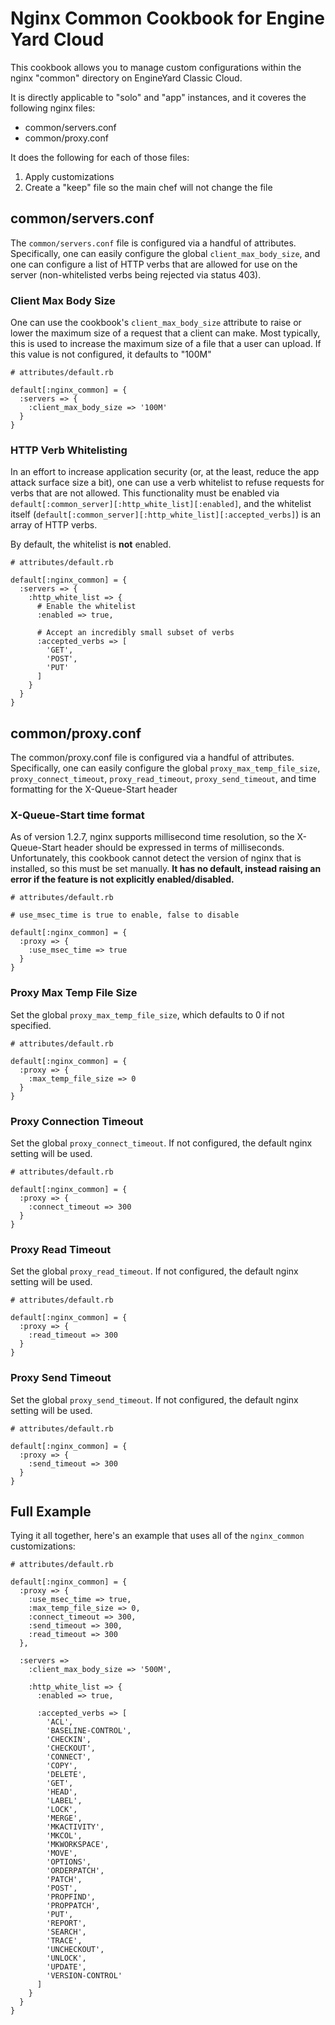 # Nginx Common Cookbook for Engine Yard Cloud #

This cookbook allows you to manage custom configurations within the nginx "common" directory on EngineYard Classic Cloud.

It is directly applicable to "solo" and "app" instances, and it coveres the following nginx files:

* common/servers.conf
* common/proxy.conf

It does the following for each of those files:

1. Apply customizations
2. Create a "keep" file so the main chef will not change the file

## common/servers.conf ##

The `common/servers.conf` file is configured via a handful of attributes. Specifically, one can easily configure the global `client_max_body_size`, and one can configure a list of HTTP verbs that are allowed for use on the server (non-whitelisted verbs being rejected via status 403).

### Client Max Body Size ###

One can use the cookbook's `client_max_body_size` attribute to raise or lower the maximum size of a request that a client can make. Most typically, this is used to increase the maximum size of a file that a user can upload. If this value is not configured, it defaults to "100M"

```
# attributes/default.rb

default[:nginx_common] = {
  :servers => {
    :client_max_body_size => '100M'
  }
}
```

### HTTP Verb Whitelisting ###

In an effort to increase application security (or, at the least, reduce the app attack surface size a bit), one can use a verb whitelist to refuse requests for verbs that are not allowed. This functionality must be enabled via `default[:common_server][:http_white_list][:enabled]`, and the whitelist itself (`default[:common_server][:http_white_list][:accepted_verbs]`) is an array of HTTP verbs.

By default, the whitelist is **not** enabled.

```
# attributes/default.rb

default[:nginx_common] = {
  :servers => {
    :http_white_list => {
      # Enable the whitelist
      :enabled => true,

      # Accept an incredibly small subset of verbs
      :accepted_verbs => [
        'GET',
        'POST',
        'PUT'
      ]
    }
  }
}
```

## common/proxy.conf ##

The common/proxy.conf file is configured via a handful of attributes. Specifically, one can easily configure the global `proxy_max_temp_file_size`, `proxy_connect_timeout`, `proxy_read_timeout`, `proxy_send_timeout`, and time formatting for the X-Queue-Start header

### X-Queue-Start time format ###

As of version 1.2.7, nginx supports millisecond time resolution, so the X-Queue-Start header should be expressed in terms of milliseconds. Unfortunately, this cookbook cannot detect the version of nginx that is installed, so this must be set manually. **It has no default, instead raising an error if the feature is not explicitly enabled/disabled.**

```
# attributes/default.rb

# use_msec_time is true to enable, false to disable

default[:nginx_common] = {
  :proxy => {
    :use_msec_time => true
  }
}
```

### Proxy Max Temp File Size ###

Set the global `proxy_max_temp_file_size`, which defaults to 0 if not specified.

```
# attributes/default.rb

default[:nginx_common] = {
  :proxy => {
    :max_temp_file_size => 0
  }
}
```

### Proxy Connection Timeout ###

Set the global `proxy_connect_timeout`. If not configured, the default nginx setting will be used.

```
# attributes/default.rb

default[:nginx_common] = {
  :proxy => {
    :connect_timeout => 300
  }
}
```


### Proxy Read Timeout ###

Set the global `proxy_read_timeout`. If not configured, the default nginx setting will be used.

```
# attributes/default.rb

default[:nginx_common] = {
  :proxy => {
    :read_timeout => 300
  }
}
```

### Proxy Send Timeout ###

Set the global `proxy_send_timeout`. If not configured, the default nginx setting will be used.

```
# attributes/default.rb

default[:nginx_common] = {
  :proxy => {
    :send_timeout => 300
  }
}
```

## Full Example ##

Tying it all together, here's an example that uses all of the `nginx_common` customizations:

```
# attributes/default.rb

default[:nginx_common] = {
  :proxy => {
    :use_msec_time => true,
    :max_temp_file_size => 0,
    :connect_timeout => 300,
    :send_timeout => 300,
    :read_timeout => 300
  },

  :servers =>
    :client_max_body_size => '500M',

    :http_white_list => {
      :enabled => true,

      :accepted_verbs => [
        'ACL',
        'BASELINE-CONTROL',
        'CHECKIN',
        'CHECKOUT',
        'CONNECT',
        'COPY',
        'DELETE',
        'GET',
        'HEAD',
        'LABEL',
        'LOCK',
        'MERGE',
        'MKACTIVITY',
        'MKCOL',
        'MKWORKSPACE',
        'MOVE',
        'OPTIONS',
        'ORDERPATCH',
        'PATCH',
        'POST',
        'PROPFIND',
        'PROPPATCH',
        'PUT',
        'REPORT',
        'SEARCH',
        'TRACE',
        'UNCHECKOUT',
        'UNLOCK',
        'UPDATE',
        'VERSION-CONTROL'
      ]
    }
  }
}
```



